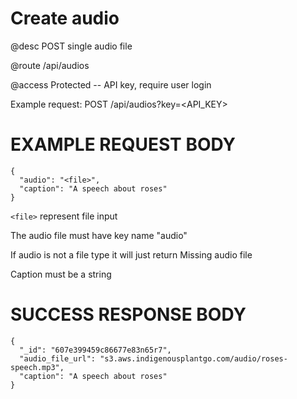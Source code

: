 # Create audio
@desc POST single audio file

@route /api/audios

@access Protected -- API key, require user login

Example request: POST /api/audios?key=<API_KEY>

# EXAMPLE REQUEST BODY
```
{
  "audio": "<file>",
  "caption": "A speech about roses"
}
```

`<file>` represent file input

The audio file must have key name "audio"

If audio is not a file type it will just return Missing audio file

Caption must be a string

# SUCCESS RESPONSE BODY
```
{
  "_id": "607e399459c86677e83n65r7",
  "audio_file_url": "s3.aws.indigenousplantgo.com/audio/roses-speech.mp3",
  "caption": "A speech about roses"
}
```

